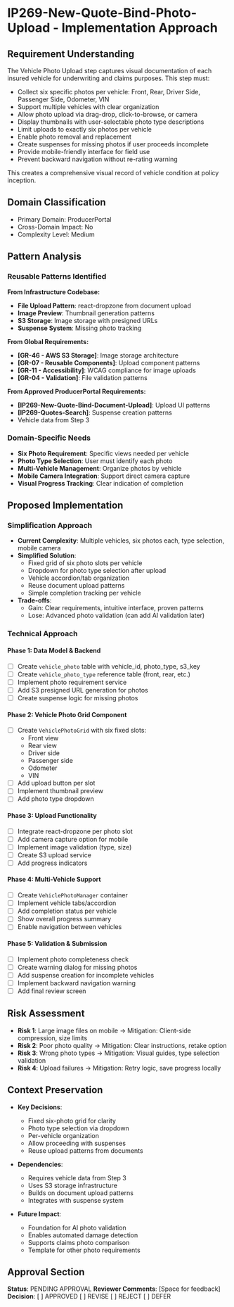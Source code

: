 # IP269-New-Quote-Bind-Photo-Upload - Implementation Approach

## Requirement Understanding

The Vehicle Photo Upload step captures visual documentation of each insured vehicle for underwriting and claims purposes. This step must:

- Collect six specific photos per vehicle: Front, Rear, Driver Side, Passenger Side, Odometer, VIN
- Support multiple vehicles with clear organization
- Allow photo upload via drag-drop, click-to-browse, or camera
- Display thumbnails with user-selectable photo type descriptions
- Limit uploads to exactly six photos per vehicle
- Enable photo removal and replacement
- Create suspenses for missing photos if user proceeds incomplete
- Provide mobile-friendly interface for field use
- Prevent backward navigation without re-rating warning

This creates a comprehensive visual record of vehicle condition at policy inception.

## Domain Classification
- Primary Domain: ProducerPortal
- Cross-Domain Impact: No
- Complexity Level: Medium

## Pattern Analysis

### Reusable Patterns Identified

**From Infrastructure Codebase:**
- **File Upload Pattern**: react-dropzone from document upload
- **Image Preview**: Thumbnail generation patterns
- **S3 Storage**: Image storage with presigned URLs
- **Suspense System**: Missing photo tracking

**From Global Requirements:**
- **[GR-46 - AWS S3 Storage]**: Image storage architecture
- **[GR-07 - Reusable Components]**: Upload component patterns
- **[GR-11 - Accessibility]**: WCAG compliance for image uploads
- **[GR-04 - Validation]**: File validation patterns

**From Approved ProducerPortal Requirements:**
- **[IP269-New-Quote-Bind-Document-Upload]**: Upload UI patterns
- **[IP269-Quotes-Search]**: Suspense creation patterns
- Vehicle data from Step 3

### Domain-Specific Needs
- **Six Photo Requirement**: Specific views needed per vehicle
- **Photo Type Selection**: User must identify each photo
- **Multi-Vehicle Management**: Organize photos by vehicle
- **Mobile Camera Integration**: Support direct camera capture
- **Visual Progress Tracking**: Clear indication of completion

## Proposed Implementation

### Simplification Approach
- **Current Complexity**: Multiple vehicles, six photos each, type selection, mobile camera
- **Simplified Solution**: 
  - Fixed grid of six photo slots per vehicle
  - Dropdown for photo type selection after upload
  - Vehicle accordion/tab organization
  - Reuse document upload patterns
  - Simple completion tracking per vehicle
- **Trade-offs**: 
  - Gain: Clear requirements, intuitive interface, proven patterns
  - Lose: Advanced photo validation (can add AI validation later)

### Technical Approach

#### Phase 1: Data Model & Backend
- [ ] Create `vehicle_photo` table with vehicle_id, photo_type, s3_key
- [ ] Create `vehicle_photo_type` reference table (front, rear, etc.)
- [ ] Implement photo requirement service
- [ ] Add S3 presigned URL generation for photos
- [ ] Create suspense logic for missing photos

#### Phase 2: Vehicle Photo Grid Component
- [ ] Create `VehiclePhotoGrid` with six fixed slots:
  - Front view
  - Rear view  
  - Driver side
  - Passenger side
  - Odometer
  - VIN
- [ ] Add upload button per slot
- [ ] Implement thumbnail preview
- [ ] Add photo type dropdown

#### Phase 3: Upload Functionality
- [ ] Integrate react-dropzone per photo slot
- [ ] Add camera capture option for mobile
- [ ] Implement image validation (type, size)
- [ ] Create S3 upload service
- [ ] Add progress indicators

#### Phase 4: Multi-Vehicle Support
- [ ] Create `VehiclePhotoManager` container
- [ ] Implement vehicle tabs/accordion
- [ ] Add completion status per vehicle
- [ ] Show overall progress summary
- [ ] Enable navigation between vehicles

#### Phase 5: Validation & Submission
- [ ] Implement photo completeness check
- [ ] Create warning dialog for missing photos
- [ ] Add suspense creation for incomplete vehicles
- [ ] Implement backward navigation warning
- [ ] Add final review screen

## Risk Assessment

- **Risk 1**: Large image files on mobile → Mitigation: Client-side compression, size limits
- **Risk 2**: Poor photo quality → Mitigation: Clear instructions, retake option
- **Risk 3**: Wrong photo types → Mitigation: Visual guides, type selection validation
- **Risk 4**: Upload failures → Mitigation: Retry logic, save progress locally

## Context Preservation

- **Key Decisions**: 
  - Fixed six-photo grid for clarity
  - Photo type selection via dropdown
  - Per-vehicle organization
  - Allow proceeding with suspenses
  - Reuse upload patterns from documents
  
- **Dependencies**: 
  - Requires vehicle data from Step 3
  - Uses S3 storage infrastructure
  - Builds on document upload patterns
  - Integrates with suspense system
  
- **Future Impact**: 
  - Foundation for AI photo validation
  - Enables automated damage detection
  - Supports claims photo comparison
  - Template for other photo requirements

## Approval Section
**Status**: PENDING APPROVAL
**Reviewer Comments**: [Space for feedback]
**Decision**: [ ] APPROVED [ ] REVISE [ ] REJECT [ ] DEFER